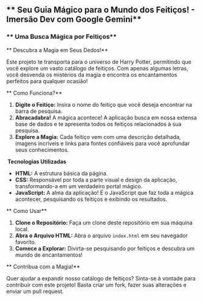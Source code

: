 ## ** Seu Guia Mágico para o Mundo dos Feitiços! - Imersão Dev com Google Gemini**

### ** Uma Busca Mágica por Feitiços**

** Descubra a Magia em Seus Dedos!**

Este projeto te transporta para o universo de Harry Potter, permitindo que você explore um vasto catálogo de feitiços. Com apenas algumas letras, você desvenda os mistérios da magia e encontra os encantamentos perfeitos para qualquer ocasião!

** Como Funciona?**

1. **Digite o Feitiço:** Insira o nome do feitiço que você deseja encontrar na barra de pesquisa.
2. **Abracadabra!** A mágica acontece! A aplicação busca em nossa extensa base de dados e te apresenta todos os feitiços relacionados à sua pesquisa.
3. **Explore a Magia:** Cada feitiço vem com uma descrição detalhada, imagens incríveis e links para fontes confiáveis para você aprofundar seus conhecimentos.

**️ Tecnologias Utilizadas**

* **HTML:** A estrutura básica da página.
* **CSS:** Responsável por toda a parte visual e design da aplicação, transformando-a em um verdadeiro portal mágico.
* **JavaScript:** A alma da aplicação! É o JavaScript que faz toda a mágica acontecer, pesquisando os feitiços e exibindo os resultados.

** Como Usar**

1. **Clone o Repositório:** Faça um clone deste repositório em sua máquina local.
2. **Abra o Arquivo HTML:** Abra o arquivo `index.html` em seu navegador favorito.
3. **Comece a Explorar:** Divirta-se pesquisando por feitiços e descubra um mundo de encantamentos!

** Contribua com a Magia!**

Quer ajudar a expandir nosso catálogo de feitiços? Sinta-se à vontade para contribuir com este projeto! Basta criar um fork, fazer suas alterações e enviar um pull request.
